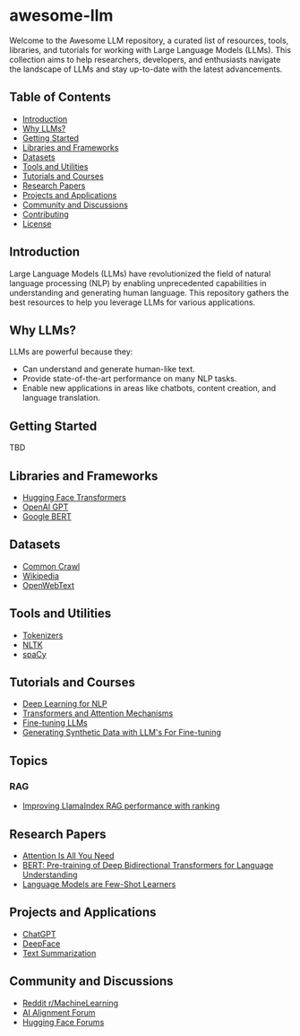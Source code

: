 # awesome-llm
Welcome to the Awesome LLM repository, a curated list of resources, tools, libraries, and tutorials for working with Large Language Models (LLMs). This collection aims to help researchers, developers, and enthusiasts navigate the landscape of LLMs and stay up-to-date with the latest advancements.


## Table of Contents
- [Introduction](#introduction)
- [Why LLMs?](#why-llms)
- [Getting Started](#getting-started)
- [Libraries and Frameworks](#libraries-and-frameworks)
- [Datasets](#datasets)
- [Tools and Utilities](#tools-and-utilities)
- [Tutorials and Courses](#tutorials-and-courses)
- [Research Papers](#research-papers)
- [Projects and Applications](#projects-and-applications)
- [Community and Discussions](#community-and-discussions)
- [Contributing](#contributing)
- [License](#license)

## Introduction
Large Language Models (LLMs) have revolutionized the field of natural language processing (NLP) by enabling unprecedented capabilities in understanding and generating human language. This repository gathers the best resources to help you leverage LLMs for various applications.

## Why LLMs?
LLMs are powerful because they:
- Can understand and generate human-like text.
- Provide state-of-the-art performance on many NLP tasks.
- Enable new applications in areas like chatbots, content creation, and language translation.

## Getting Started
TBD

## Libraries and Frameworks
- [Hugging Face Transformers](https://github.com/huggingface/transformers)
- [OpenAI GPT](https://github.com/openai/gpt-3)
- [Google BERT](https://github.com/google-research/bert)

## Datasets
- [Common Crawl](https://commoncrawl.org)
- [Wikipedia](https://en.wikipedia.org/wiki/Wikipedia:Database_download)
- [OpenWebText](https://skylion007.github.io/OpenWebTextCorpus)

## Tools and Utilities
- [Tokenizers](https://github.com/huggingface/tokenizers)
- [NLTK](https://www.nltk.org)
- [spaCy](https://spacy.io)

## Tutorials and Courses
- [Deep Learning for NLP](https://example.com)
- [Transformers and Attention Mechanisms](https://example.com)
- [Fine-tuning LLMs](https://example.com)
- [Generating Synthetic Data with LLM's For Fine-tuning](https://medium.com/@colemurray/generating-synthetic-data-with-llms-for-fine-tuning-7d93bf271794)

## Topics
### RAG
- [Improving LlamaIndex RAG performance with ranking](https://medium.com/@colemurray/enhancing-rag-with-baai-bge-reranker-a-comprehensive-guide-fe994ba9f82a)

## Research Papers
- [Attention Is All You Need](https://arxiv.org/abs/1706.03762)
- [BERT: Pre-training of Deep Bidirectional Transformers for Language Understanding](https://arxiv.org/abs/1810.04805)
- [Language Models are Few-Shot Learners](https://arxiv.org/abs/2005.14165)

## Projects and Applications
- [ChatGPT](https://github.com/openai/chatgpt)
- [DeepFace](https://github.com/serengil/deepface)
- [Text Summarization](https://github.com/example/text-summarization)

## Community and Discussions
- [Reddit r/MachineLearning](https://www.reddit.com/r/MachineLearning/)
- [AI Alignment Forum](https://www.alignmentforum.org)
- [Hugging Face Forums](https://discuss.huggingface.co)
